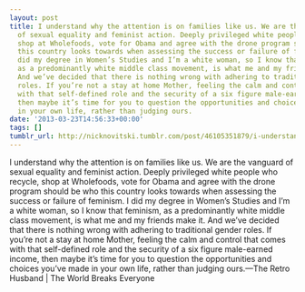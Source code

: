 ```yaml
---
layout: post
title: I understand why the attention is on families like us. We are the vanguard
  of sexual equality and feminist action. Deeply privileged white people who recycle,
  shop at Wholefoods, vote for Obama and agree with the drone program should be who
  this country looks towards when assessing the success or failure of feminism. I
  did my degree in Women’s Studies and I’m a white woman, so I know that feminism,
  as a predominantly white middle class movement, is what me and my friends make it.
  And we’ve decided that there is nothing wrong with adhering to traditional gender
  roles. If you’re not a stay at home Mother, feeling the calm and control that comes
  with that self-defined role and the security of a six figure male-earned income,
  then maybe it’s time for you to question the opportunities and choices you’ve made
  in your own life, rather than judging ours.
date: '2013-03-23T14:56:33+00:00'
tags: []
tumblr_url: http://nicknovitski.tumblr.com/post/46105351879/i-understand-why-the-attention-is-on-families-like
---
```

I understand why the attention is on families like us. We are the vanguard of sexual equality and feminist action. Deeply privileged white people who recycle, shop at Wholefoods, vote for Obama and agree with the drone program should be who this country looks towards when assessing the success or failure of feminism. I did my degree in Women’s Studies and I’m a white woman, so I know that feminism, as a predominantly white middle class movement, is what me and my friends make it. And we’ve decided that there is nothing wrong with adhering to traditional gender roles. If you’re not a stay at home Mother, feeling the calm and control that comes with that self-defined role and the security of a six figure male-earned income, then maybe it’s time for you to question the opportunities and choices you’ve made in your own life, rather than judging ours.—The Retro Husband | The World Breaks Everyone
